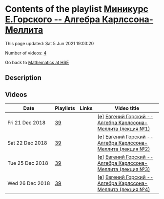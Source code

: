 # Contents of the playlist [Миникурс Е.Горского -- Алгебра Карлссона-Меллита](https://www.youtube.com/playlist?list=PLq3E5oubNNoDNa2NM_cqL-85n2otGAXfY)

This page updated: Sat 5 Jun 2021 19:03:20

Number of videos: [4](#videos)

Go back to [Mathematics at HSE](../README.md)

## Description



## Videos

|Date|Playlists|Links|Video title|
|---|---|---|---|
| Fri&nbsp;21&nbsp;Dec&nbsp;2018 | [39](../playlists/39 "Миникурс Е.Горского -- Алгебра Карлссона-Меллита") |  | [[**e**](https://studio.youtube.com/video/OenckrnEcRA/edit "Edit")] [Евгений Горский -- Алгебра Карлссона-Меллита (лекция №1)](https://www.youtube.com/watch?v=OenckrnEcRA&list=PLq3E5oubNNoDNa2NM_cqL-85n2otGAXfY "Недавно Эрик Карлссон и Антон Меллит ввели новую интересную алгебру и доказали с ее помощью так называемую “Шаффл-гипотезу” Хаглунда, Хаймана и др. &#013;&#013;Я расскажу о свойствах этой алгебры и ее связи с алгеброй Динга-Йохара, схемами Гильберта точек на плоскости и торическими узлами&#013;&#013;19 декабря  Алгебра A_{q,t}: определение, свойства, полиномиальное представление, автоморфизмы &#013;&#013;22 декабря  Параболические схемы Гильберта и действие A_{q,t} на эквивариантной К-теории&#013;&#013;25 декабря  Шаффл-гипотеза и ее доказательство &#013;&#013;26 декабря  Рациональная шаффл-гипотеза и инварианты торических узлов") |
| Sat&nbsp;22&nbsp;Dec&nbsp;2018 | [39](../playlists/39 "Миникурс Е.Горского -- Алгебра Карлссона-Меллита") |  | [[**e**](https://studio.youtube.com/video/vB6MzB5Tdug/edit "Edit")] [Евгений Горский -- Алгебра Карлссона-Меллита (лекция №2)](https://www.youtube.com/watch?v=vB6MzB5Tdug&list=PLq3E5oubNNoDNa2NM_cqL-85n2otGAXfY "Недавно Эрик Карлссон и Антон Меллит ввели новую интересную алгебру и доказали с ее помощью так называемую “Шаффл-гипотезу” Хаглунда, Хаймана и др. &#013;&#013;Я расскажу о свойствах этой алгебры и ее связи с алгеброй Динга-Йохара, схемами Гильберта точек на плоскости и торическими узлами&#013;&#013;19 декабря  Алгебра A_{q,t}: определение, свойства, полиномиальное представление, автоморфизмы &#013;&#013;22 декабря  Параболические схемы Гильберта и действие A_{q,t} на эквивариантной К-теории&#013;&#013;25 декабря  Шаффл-гипотеза и ее доказательство &#013;&#013;26 декабря  Рациональная шаффл-гипотеза и инварианты торических узлов") |
| Tue&nbsp;25&nbsp;Dec&nbsp;2018 | [39](../playlists/39 "Миникурс Е.Горского -- Алгебра Карлссона-Меллита") |  | [[**e**](https://studio.youtube.com/video/1Ij13OgJ6J4/edit "Edit")] [Евгений Горский -- Алгебра Карлссона-Меллита (лекция №3)](https://www.youtube.com/watch?v=1Ij13OgJ6J4&list=PLq3E5oubNNoDNa2NM_cqL-85n2otGAXfY "Недавно Эрик Карлссон и Антон Меллит ввели новую интересную алгебру и доказали с ее помощью так называемую “Шаффл-гипотезу” Хаглунда, Хаймана и др. &#013;&#013;Я расскажу о свойствах этой алгебры и ее связи с алгеброй Динга-Йохара, схемами Гильберта точек на плоскости и торическими узлами&#013;&#013;19 декабря  Алгебра A_{q,t}: определение, свойства, полиномиальное представление, автоморфизмы &#013;&#013;22 декабря  Параболические схемы Гильберта и действие A_{q,t} на эквивариантной К-теории&#013;&#013;25 декабря  Шаффл-гипотеза и ее доказательство &#013;&#013;26 декабря  Рациональная шаффл-гипотеза и инварианты торических узлов") |
| Wed&nbsp;26&nbsp;Dec&nbsp;2018 | [39](../playlists/39 "Миникурс Е.Горского -- Алгебра Карлссона-Меллита") |  | [[**e**](https://studio.youtube.com/video/z_OQqvS88YI/edit "Edit")] [Евгений Горский -- Алгебра Карлссона-Меллита (лекция №4)](https://www.youtube.com/watch?v=z_OQqvS88YI&list=PLq3E5oubNNoDNa2NM_cqL-85n2otGAXfY "Недавно Эрик Карлссон и Антон Меллит ввели новую интересную алгебру и доказали с ее помощью так называемую “Шаффл-гипотезу” Хаглунда, Хаймана и др. &#013;&#013;Я расскажу о свойствах этой алгебры и ее связи с алгеброй Динга-Йохара, схемами Гильберта точек на плоскости и торическими узлами&#013;&#013;19 декабря  Алгебра A_{q,t}: определение, свойства, полиномиальное представление, автоморфизмы &#013;&#013;22 декабря  Параболические схемы Гильберта и действие A_{q,t} на эквивариантной К-теории&#013;&#013;25 декабря  Шаффл-гипотеза и ее доказательство &#013;&#013;26 декабря  Рациональная шаффл-гипотеза и инварианты торических узлов") |
